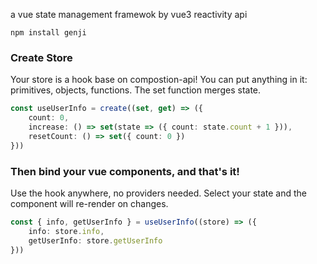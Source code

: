 a vue state management framewok by vue3 reactivity api



```
npm install genji
```

### Create Store

Your store is a hook base on compostion-api! You can put anything in it: primitives, objects, functions. The set function merges state.

```ts
const useUserInfo = create((set, get) => ({
	count: 0,
    increase: () => set(state => ({ count: state.count + 1 })),
    resetCount: () => set({ count: 0 })
}))
```
### Then bind your vue components, and that's it!


Use the hook anywhere, no providers needed. Select your state and the component will re-render on changes.

```ts
const { info, getUserInfo } = useUserInfo((store) => ({
    info: store.info,
    getUserInfo: store.getUserInfo
}))
```
